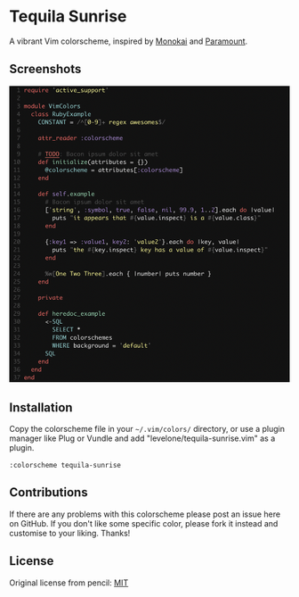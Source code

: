 # Tequila Sunrise

A vibrant Vim colorscheme, inspired by [Monokai](https://github.com/sickill/vim-monokai) and [Paramount](https://github.com/owickstrom/vim-colors-paramount).


## Screenshots

![tequila-sunrise.vim](https://github.com/levelone/tequila-sunrise.vim/blob/master/screenshots/tequila-sunrise.png)


## Installation

Copy the colorscheme file in your `~/.vim/colors/` directory, or use a plugin manager like Plug or Vundle and add "levelone/tequila-sunrise.vim" as a plugin.

```
:colorscheme tequila-sunrise
```

## Contributions

If there are any problems with this colorscheme please post an issue here on GitHub. If you don't like some specific color, please fork it instead and customise to your liking. Thanks!

## License

Original license from pencil: [MIT](https://github.com/levelone/tequila-sunrise.vim/blob/master/LICENSE)
